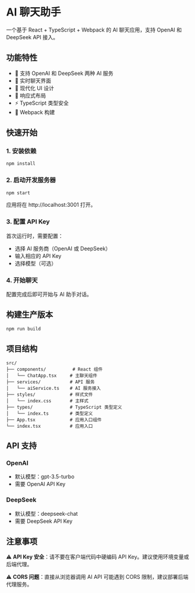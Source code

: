 # AI 聊天助手

一个基于 React + TypeScript + Webpack 的 AI 聊天应用，支持 OpenAI 和 DeepSeek API 接入。

## 功能特性

- 🤖 支持 OpenAI 和 DeepSeek 两种 AI 服务
- 💬 实时聊天界面
- 🎨 现代化 UI 设计
- 📱 响应式布局
- ⚡ TypeScript 类型安全
- 🔧 Webpack 构建

## 快速开始

### 1. 安装依赖

```bash
npm install
```

### 2. 启动开发服务器

```bash
npm start
```

应用将在 http://localhost:3001 打开。

### 3. 配置 API Key

首次运行时，需要配置：
- 选择 AI 服务商（OpenAI 或 DeepSeek）
- 输入相应的 API Key
- 选择模型（可选）

### 4. 开始聊天

配置完成后即可开始与 AI 助手对话。

## 构建生产版本

```bash
npm run build
```

## 项目结构

```
src/
├── components/          # React 组件
│   └── ChatApp.tsx     # 主聊天组件
├── services/           # API 服务
│   └── aiService.ts    # AI 服务接入
├── styles/             # 样式文件
│   └── index.css       # 主样式
├── types/              # TypeScript 类型定义
│   └── index.ts        # 类型定义
├── App.tsx             # 应用入口组件
└── index.tsx           # 应用入口
```

## API 支持

### OpenAI
- 默认模型：gpt-3.5-turbo
- 需要 OpenAI API Key

### DeepSeek
- 默认模型：deepseek-chat
- 需要 DeepSeek API Key

## 注意事项

⚠️ **API Key 安全**：请不要在客户端代码中硬编码 API Key。建议使用环境变量或后端代理。

⚠️ **CORS 问题**：直接从浏览器调用 AI API 可能遇到 CORS 限制，建议部署后端代理服务。